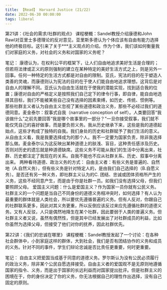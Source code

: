 ```yaml
---
title: 【Read】 Harvard Justice (21/22) 
date: 2022-06-30 00:00:00
tags: liberal
---
```



第21讲：《社会的需求/社群的观点》
课程梗概：Sandel教授介绍康德和John Rawl对亚里士多德理论的反对意见，亚里斯多德认为个体应该有自由有能力选择他的终极目标。这引来了关于***主义观点的介绍。作为个体，我们该如何衡量我们对家庭的义务，对社会的义务和对国家的义务呢？

笔记：
康德认为，在权利公平的框架下，让人们自由地追求美好生活是合理的；但若将法律或正义的原则强制的建立在某种特定的美好生活方式之上，则是另外一回事。任何一种特定的生活方式都是对自由的限制。亚氏，宪法的目的在于塑造人类善的灵魂，而康德则认为宪法的目的在于使人们能自由地追求理想。这背后是对自由人的理解不同。亚氏认为自由生活就在于使我的潜能实现，找到适合我的位置；康德对自由的严格定义是按照我们自己定下的律令行事，即自律，能自由地选择其目标，我们不能被某些自己没有选择的因素束缚，如历史、传统、惯例等。
那些社群主义者认为自由主义忽视了某些道德和政治义务，那些不必经过我们的道德同意。麦金泰尔：叙事式自我（narrative conception of self）。人类要回答“我该做什么”之前先要回答“我是哪个故事里的一部分？”一旦你接受叙事，我们就不能仅凭自己的喜好做事，而是要负担义务。我从历史继承下来，这些是我的道德起始点，这些才构成了独特的自我。我们身处的历史和社群赋予了我们生活的意义。从自由主义看，我是我要选择成为的那个人。我不一定要为国家负责，除非我选择那么做。麦金泰尔认为这反映出某种道德上的肤浅、盲目，这种责任感涉及历史。否则对历史的遗忘就是种道德缺席。这些义务不可能从我们的生活中分离出来，社群、历史都注定了我现在的关系。自我不能也不应从社群关系、历史、叙事中分离出来。
两种看待道德、政治义务的方式：
自由主义者：有些义务是普遍的、自然地（A.自然义务），但有些义务是针对特定人的，是由我们自己选择的（B.自愿义务）。是否还有另一种义务，即社群主义认为的C. 团结、忠诚或团体资格所产生的义务，这些不经同意产生，而是由于你是社群一员。如我们没有选择父母，但我们要照顾父母。
爱国主义问题：什么是爱国主义？作为国家一员你就有公民义务。
社群主义的一个问题是当自己不同身份的道德义务相冲突时，如何选择？有人认为最重要的群体就是人类社会，所以要优先遵循普遍的义务。但有人反对，你跟自己的社群联系更多，因此对其义务更重，所以反倒应该反过来应先遵循社群的道德义务。又有人反驳，人只是偶然地降生在某个社群，因此要弱于人类的普遍义务。但社群主义者又说，虽然有偶然性，但是其中已经发展出了对社群成员的利益，比如你虽然为选择父母，但接受了他们对你的抚养，因此社群优先。


第22讲：《我们的忠诚在哪里》
课程梗概：Sandel教授发起了一个讨论：在各种社会群体中，小到家庭这样的群体，大到社会，我们是否有团结协作的义务和成员的义务。针对不同的事件，学生们辩论忠诚是否比责任更重要，何时更重要。

笔记：
自由主义把爱国当成基于同意的道德义务。罗尔斯认为没有公民必须履行的政治义务，除非某个公民自愿选择接受。自由主义者的爱国观不是无原则地遵循国家的指令、义务，而是出于国家的长远利益而对国家提出批评。但是社群主义的困境在于，你的身份决定了你的义务，你无法根据自己的理性作出选择，没有自己固定的原则。

